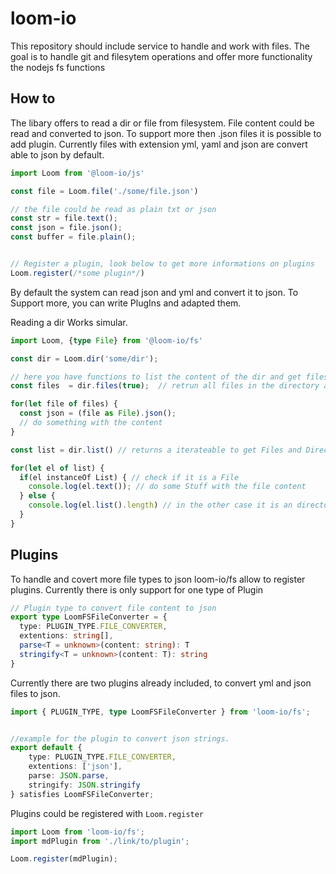 # loom-io

This repository should include service to handle and work with files. The goal is to handle git and filesytem operations and offer more functionality the nodejs fs functions

## How to

The libary offers to read a dir or file from filesystem. File content could be read and converted to json. To support more then .json files it is possible to add plugin. Currently files with extension yml, yaml and json are convert able to json by default.

```ts
import Loom from '@loom-io/js'

const file = Loom.file('./some/file.json')

// the file could be read as plain txt or json
const str = file.text();
const json = file.json();
const buffer = file.plain();


// Register a plugin, look below to get more informations on plugins
Loom.register(/*some plugin*/)

```

By default the system can read json and yml and convert it to json. To Support more, you can write PlugIns and adapted them.

Reading a dir Works simular.

```ts
import Loom, {type File} from '@loom-io/fs'

const dir = Loom.dir('some/dir');

// here you have functions to list the content of the dir and get files
const files  = dir.files(true);  // retrun all files in the directory and it's subdirectories as type File.

for(let file of files) {
  const json = (file as File).json();
  // do something with the content
}

const list = dir.list() // returns a iterateable to get Files and Directories

for(let el of list) {
  if(el instanceOf List) { // check if it is a File
    console.log(el.text()); // do some Stuff with the file content
  } else {
    console.log(el.list().length) // in the other case it is an directory and you can go on working with it
  }
}

```

## Plugins

To handle and covert more file types to json loom-io/fs allow to register plugins. Currently there is only support for one type of Plugin

```ts
// Plugin type to convert file content to json
export type LoomFSFileConverter = {
  type: PLUGIN_TYPE.FILE_CONVERTER,
  extentions: string[],
  parse<T = unknown>(content: string): T
  stringify<T = unknown>(content: T): string
}
```

Currently there are two plugins already included, to convert yml and json files to json.

```ts
import { PLUGIN_TYPE, type LoomFSFileConverter } from 'loom-io/fs';


//example for the plugin to convert json strings.
export default {
	type: PLUGIN_TYPE.FILE_CONVERTER,
	extentions: ['json'],
	parse: JSON.parse,
	stringify: JSON.stringify
} satisfies LoomFSFileConverter;
```

Plugins could be registered with `Loom.register`

```ts
import Loom from 'loom-io/fs';
import mdPlugin from './link/to/plugin';

Loom.register(mdPlugin);

```




